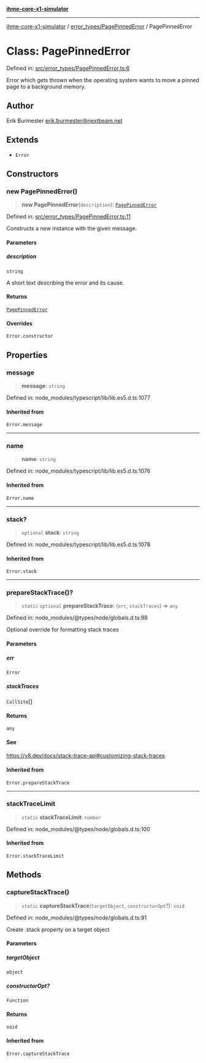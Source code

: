 [**ihme-core-x1-simulator**](../../../README.md)

***

[ihme-core-x1-simulator](../../../modules.md) / [error\_types/PagePinnedError](../README.md) / PagePinnedError

# Class: PagePinnedError

Defined in: [src/error\_types/PagePinnedError.ts:6](https://github.com/ProgrammIt/CPU-Simulator/blob/e2e026db90406d6486eead3a66922074c98b6175/src/error_types/PagePinnedError.ts#L6)

Error which gets thrown when the operating system wants to move a pinned page
to a background memory.

## Author

Erik Burmester <erik.burmester@nextbeam.net>

## Extends

- `Error`

## Constructors

### new PagePinnedError()

> **new PagePinnedError**(`description`): [`PagePinnedError`](PagePinnedError.md)

Defined in: [src/error\_types/PagePinnedError.ts:11](https://github.com/ProgrammIt/CPU-Simulator/blob/e2e026db90406d6486eead3a66922074c98b6175/src/error_types/PagePinnedError.ts#L11)

Constructs a new instance with the given message.

#### Parameters

##### description

`string`

A short text describing the error and its cause.

#### Returns

[`PagePinnedError`](PagePinnedError.md)

#### Overrides

`Error.constructor`

## Properties

### message

> **message**: `string`

Defined in: node\_modules/typescript/lib/lib.es5.d.ts:1077

#### Inherited from

`Error.message`

***

### name

> **name**: `string`

Defined in: node\_modules/typescript/lib/lib.es5.d.ts:1076

#### Inherited from

`Error.name`

***

### stack?

> `optional` **stack**: `string`

Defined in: node\_modules/typescript/lib/lib.es5.d.ts:1078

#### Inherited from

`Error.stack`

***

### prepareStackTrace()?

> `static` `optional` **prepareStackTrace**: (`err`, `stackTraces`) => `any`

Defined in: node\_modules/@types/node/globals.d.ts:98

Optional override for formatting stack traces

#### Parameters

##### err

`Error`

##### stackTraces

`CallSite`[]

#### Returns

`any`

#### See

https://v8.dev/docs/stack-trace-api#customizing-stack-traces

#### Inherited from

`Error.prepareStackTrace`

***

### stackTraceLimit

> `static` **stackTraceLimit**: `number`

Defined in: node\_modules/@types/node/globals.d.ts:100

#### Inherited from

`Error.stackTraceLimit`

## Methods

### captureStackTrace()

> `static` **captureStackTrace**(`targetObject`, `constructorOpt`?): `void`

Defined in: node\_modules/@types/node/globals.d.ts:91

Create .stack property on a target object

#### Parameters

##### targetObject

`object`

##### constructorOpt?

`Function`

#### Returns

`void`

#### Inherited from

`Error.captureStackTrace`
